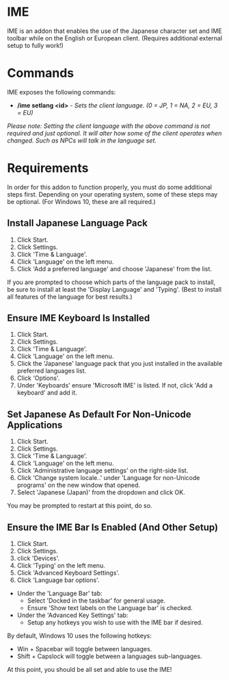 # IME

IME is an addon that enables the use of the Japanese character set and IME toolbar while on the English or European client. (Requires additional external setup to fully work!)

# Commands

IME exposes the following commands:

  * **/ime setlang \<id\>** - _Sets the client language. (0 = JP, 1 = NA, 2 = EU, 3 = EU)_

_Please note: Setting the client language with the above command is not required and just optional. It will alter how some of the client operates when changed. Such as NPCs will talk in the language set._

# Requirements

In order for this addon to function properly, you must do some additional steps first. Depending on your operating system, some of these steps may be optional. (For Windows 10, these are all required.)

## Install Japanese Language Pack

  1. Click Start.
  2. Click Settings.
  3. Click 'Time & Language'.
  4. Click 'Language' on the left menu.
  5. Click 'Add a preferred language' and choose 'Japanese' from the list.

If you are prompted to choose which parts of the language pack to install, be sure to install at least the 'Display Language' and 'Typing'. (Best to install all features of the language for best results.)

## Ensure IME Keyboard Is Installed

  1. Click Start.
  2. Click Settings.
  3. Click 'Time & Language'.
  4. Click 'Language' on the left menu.
  5. Click the 'Japanese' language pack that you just installed in the available preferred languages list.
  6. Click 'Options'.
  7. Under 'Keyboards' ensure 'Microsoft IME' is listed. If not, click 'Add a keyboard' and add it.

## Set Japanese As Default For Non-Unicode Applications

  1. Click Start.
  2. Click Settings.
  3. Click 'Time & Language'.
  4. Click 'Language' on the left menu.
  5. Click 'Administrative language settings' on the right-side list.
  6. Click 'Change system locale..' under 'Language for non-Unicode programs' on the new window that opened.
  7. Select 'Japanese (Japan)' from the dropdown and click OK.

You may be prompted to restart at this point, do so.

## Ensure the IME Bar Is Enabled (And Other Setup)

  1. Click Start.
  2. Click Settings.
  3. click 'Devices'.
  4. Click 'Typing' on the left menu.
  5. Click 'Advanced Keyboard Settings'.
  6. Click 'Language bar options'.

  - Under the 'Language Bar' tab:
    - Select 'Docked in the taskbar' for general usage.
    - Ensure 'Show text labels on the Language bar' is checked.
  - Under the 'Advanced Key Settings' tab:
    - Setup any hotkeys you wish to use with the IME bar if desired.

By default, Windows 10 uses the following hotkeys:
  - Win + Spacebar will toggle between languages.
  - Shift + Capslock will toggle between a languages sub-languages.

At this point, you should be all set and able to use the IME!